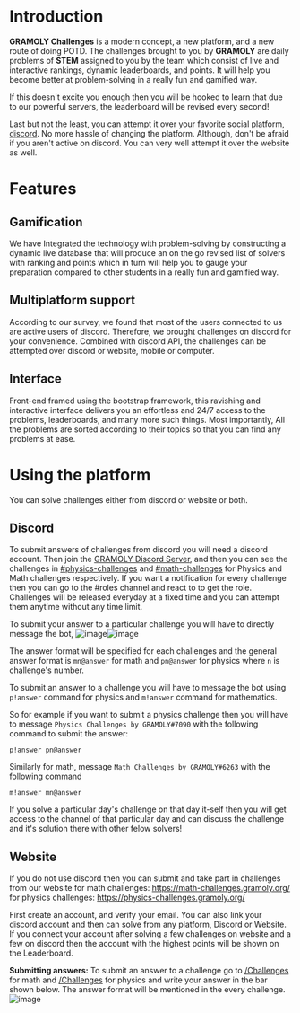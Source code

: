 # Introduction

**GRAMOLY Challenges** is a modern concept, a new platform, and a new route of doing POTD. The challenges brought to you by **GRAMOLY** are daily problems of **STEM** assigned to you by the team which consist of live and interactive rankings, dynamic leaderboards, and points. It will help you become better at problem-solving in a really fun and gamified way. 

If this doesn't excite you enough then you will be hooked to learn that due to our powerful servers, the leaderboard will be revised every second!

Last but not the least, you can attempt it over your favorite social platform, [discord](https://gramoly.org/discord). No more hassle of changing the platform. Although, don't be afraid if you aren't active on discord. You can very well attempt it over the website as well.

# Features

## Gamification
We have Integrated the technology with problem-solving by constructing a dynamic live database that will produce an on the go revised list of solvers with ranking and points which in turn will help you to gauge your preparation compared to other students in a really fun and gamified way.  
  

## Multiplatform support

According to our survey, we found that most of the users connected to us are active users of discord. Therefore, we brought challenges on discord for your convenience. Combined with discord API, the challenges can be attempted over discord or website, mobile or computer.  
  

## Interface

Front-end framed using the bootstrap framework, this ravishing and interactive interface delivers you an effortless and 24/7 access to the problems, leaderboards, and many more such things. Most importantly, All the problems are sorted according to their topics so that you can find any problems at ease.


# Using the platform
You can solve challenges either from discord or website or both. 
## Discord
To submit answers of challenges from discord you will need a discord account. Then join the [GRAMOLY Discord Server](https://gramoly.org/discord), and then you can see the challenges in [#physics-challenges](https://discord.com/channels/785806643833208833/937789503446339624) and [#math-challenges](https://discord.com/channels/785806643833208833/911528005577371700) for Physics and Math challenges respectively. If you want a notification for every challenge then you can go to the #roles channel and react to to get the role. Challenges will be released everyday at a fixed time and you can attempt them anytime without any time limit.

To submit your answer to a particular challenge you will have to directly message the bot,
![image](https://user-images.githubusercontent.com/76247922/151994263-b712696e-a3cb-42a0-9727-42f368408f28.png)![image](https://user-images.githubusercontent.com/76247922/151994329-e00d06fd-0226-4715-951c-809edc40291b.png)

The answer format will be specified for each challenges and the general answer format is `mn@answer` for math and `pn@answer` for physics where `n` is challenge's number. 

To submit an answer to a challenge you will have to message the bot using `p!answer` command for physics and `m!answer` command for mathematics.

So for example if you want to submit a physics challenge then you will have to message `Physics Challenges by GRAMOLY#7090` with the following command to submit the answer: 
```
p!answer pn@answer
```
Similarly for math, message `Math Challenges by GRAMOLY#6263` with the following command
```
m!answer mn@answer
```

If you solve a particular day's challenge on that day it-self then you will get access to the channel of that particular day and can discuss the challenge and it's solution there with other felow solvers! 


## Website

If you do not use discord then you can submit and take part in challenges from our website
for math challenges: https://math-challenges.gramoly.org/ 
for physics challenges: https://physics-challenges.gramoly.org/

First create an account, and verify your email. You can also link your discord account and then can solve from any platform, Discord or Website. If you connect your account after solving a few challenges on website and a few on discord then the account with the highest points will be shown on the Leaderboard.

**Submitting answers:**
To submit an answer to a challenge go to [/Challenges](https://math-challenges.gramoly.org/Challenges) for math and [/Challenges](https://physics-challenges.gramoly.org/Challenges) for physics and write your answer in the bar shown below. The answer format will be mentioned in the every challenge. 
![image](https://user-images.githubusercontent.com/76247922/151993852-7ae9b6c2-b037-4d76-8fe5-3ad25e059a07.png)
